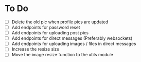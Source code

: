 # To Do

- [ ] Delete the old pic when profile pics are updated
- [ ] Add endpoints for password reset
- [ ] Add endpoints for uploading post pics
- [ ] Add endpoints for direct messages (Preferably websockets)
- [ ] Add endpoints for uploading images / files in direct messages
- [ ] Increase the resize size
- [ ] Move the image resize function to the utils module
